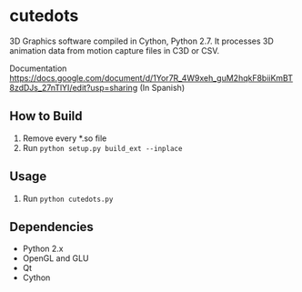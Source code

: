 cutedots
========

3D Graphics software compiled in Cython, Python 2.7. It processes 3D animation data from motion capture files in C3D or CSV.

Documentation https://docs.google.com/document/d/1Yor7R_4W9xeh_guM2hqkF8biiKmBT8zdDJs_27nTlYI/edit?usp=sharing (In Spanish)

## How to Build
1. Remove every *.so file
2. Run ``python setup.py build_ext --inplace``

## Usage
1. Run ``python cutedots.py``

## Dependencies
* Python 2.x
* OpenGL and GLU
* Qt
* Cython
